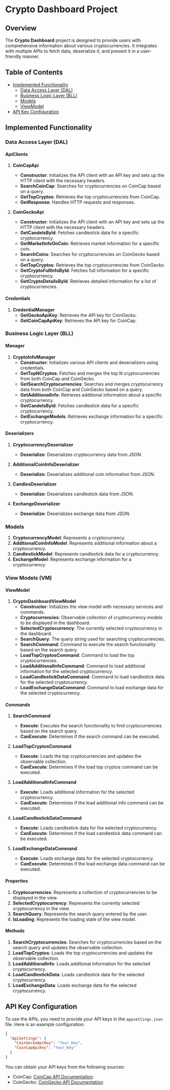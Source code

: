 # Crypto Dashboard Project

## Overview

The **Crypto Dashboard** project is designed to provide users with comprehensive information about various cryptocurrencies. It integrates with multiple APIs to fetch data, deserialize it, and present it in a user-friendly manner.

## Table of Contents

- [Implemented Functionality](#implemented-functionality)
  - [Data Access Layer (DAL)](#data-access-layer-dal)
  - [Business Logic Layer (BLL)](#business-logic-layer-bll)
  - [Models](#models)
  - [ViewModel](#viewmodel)
- [API Key Configuration](#api-key-configuration)


## Implemented Functionality

### Data Access Layer (DAL)

#### ApiClients

1. **CoinCapApi**
   - **Constructor**: Initializes the API client with an API key and sets up the HTTP client with the necessary headers.
   - **SearchCoinCap**: Searches for cryptocurrencies on CoinCap based on a query.
   - **GetTopCryptos**: Retrieves the top cryptocurrencies from CoinCap.
   - **GetResponse**: Handles HTTP requests and responses.

2. **CoinGeckoApi**
   - **Constructor**: Initializes the API client with an API key and sets up the HTTP client with the necessary headers.
   - **GetCandelsById**: Fetches candlestick data for a specific cryptocurrency.
   - **GetMarketInfoOnCoin**: Retrieves market information for a specific coin.
   - **SearchCoins**: Searches for cryptocurrencies on CoinGecko based on a query.
   - **GetTopCryptos**: Retrieves the top cryptocurrencies from CoinGecko.
   - **GetCryptoFullInfoById**: Fetches full information for a specific cryptocurrency.
   - **GetCryptoDetailsById**: Retrieves detailed information for a list of cryptocurrencies.

#### Credentials

1. **CredentialManager**
   - **GetGeckoApiKey**: Retrieves the API key for CoinGecko.
   - **GetCoinCapApiKey**: Retrieves the API key for CoinCap.

### Business Logic Layer (BLL)

#### Manager

1. **CryptoInfoManager**
   - **Constructor**: Initializes various API clients and deserializers using credentials.
   - **GetTopNCryptos**: Fetches and merges the top N cryptocurrencies from both CoinCap and CoinGecko.
   - **GetSearchCryptocurrencies**: Searches and merges cryptocurrency data from both CoinCap and CoinGecko based on a query.
   - **GetAdditionalInfo**: Retrieves additional information about a specific cryptocurrency.
   - **GetCandelsById**: Fetches candlestick data for a specific cryptocurrency.
   - **GetExchangeModels**: Retrieves exchange information for a specific cryptocurrency.

#### Deserializers

1. **CryptocurrencyDeserializer**
   - **Deserialize**: Deserializes cryptocurrency data from JSON.

2. **AdditionalCoinInfoDeserializer**
   - **Deserialize**: Deserializes additional coin information from JSON.

3. **CandlesDeserializer**
   - **Deserialize**: Deserializes candlestick data from JSON.

4. **ExchangeDeserializer**
   - **Deserialize**: Deserializes exchange data from JSON.

### Models

1. **CryptocurrencyModel**: Represents a cryptocurrency.
2. **AdditionalCoinInfoModel**: Represents additional information about a cryptocurrency.
3. **CandlestickModel**: Represents candlestick data for a cryptocurrency.
4. **ExchangeModel**: Represents exchange information for a cryptocurrency.

### View Models (VM)

#### ViewModel

1. **CryptoDashboardViewModel**
   - **Constructor**: Initializes the view model with necessary services and commands.
   - **Cryptocurrencies**: Observable collection of cryptocurrency models to be displayed in the dashboard.
   - **SelectedCryptocurrency**: The currently selected cryptocurrency in the dashboard.
   - **SearchQuery**: The query string used for searching cryptocurrencies.
   - **SearchCommand**: Command to execute the search functionality based on the search query.
   - **LoadTopCryptosCommand**: Command to load the top cryptocurrencies.
   - **LoadAdditionalInfoCommand**: Command to load additional information for the selected cryptocurrency.
   - **LoadCandlestickDataCommand**: Command to load candlestick data for the selected cryptocurrency.
   - **LoadExchangeDataCommand**: Command to load exchange data for the selected cryptocurrency.

#### Commands

1. **SearchCommand**
   - **Execute**: Executes the search functionality to find cryptocurrencies based on the search query.
   - **CanExecute**: Determines if the search command can be executed.

2. **LoadTopCryptosCommand**
   - **Execute**: Loads the top cryptocurrencies and updates the observable collection.
   - **CanExecute**: Determines if the load top cryptos command can be executed.

3. **LoadAdditionalInfoCommand**
   - **Execute**: Loads additional information for the selected cryptocurrency.
   - **CanExecute**: Determines if the load additional info command can be executed.

4. **LoadCandlestickDataCommand**
   - **Execute**: Loads candlestick data for the selected cryptocurrency.
   - **CanExecute**: Determines if the load candlestick data command can be executed.

5. **LoadExchangeDataCommand**
   - **Execute**: Loads exchange data for the selected cryptocurrency.
   - **CanExecute**: Determines if the load exchange data command can be executed.

#### Properties

1. **Cryptocurrencies**: Represents a collection of cryptocurrencies to be displayed in the view.
2. **SelectedCryptocurrency**: Represents the currently selected cryptocurrency in the view.
3. **SearchQuery**: Represents the search query entered by the user.
4. **IsLoading**: Represents the loading state of the view model.

#### Methods

1. **SearchCryptocurrencies**: Searches for cryptocurrencies based on the search query and updates the observable collection.
2. **LoadTopCryptos**: Loads the top cryptocurrencies and updates the observable collection.
3. **LoadAdditionalInfo**: Loads additional information for the selected cryptocurrency.
4. **LoadCandlestickData**: Loads candlestick data for the selected cryptocurrency.
5. **LoadExchangeData**: Loads exchange data for the selected cryptocurrency.

## API Key Configuration

To use the APIs, you need to provide your API keys in the `appsettings.json` file. Here is an example configuration:

```json
{
  "ApiSettings": {
    "CoinGeckoApiKey": "Your_Key",
    "CoinCapApiKey": "Your_Key"
  }
}
```

You can obtain your API keys from the following sources:

- CoinCap: [CoinCap API Documentation](https://docs.coincap.io/)
- CoinGecko: [CoinGecko API Documentation](https://www.coingecko.com/en/api)